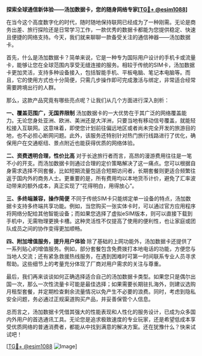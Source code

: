 **探索全球通信新体验——汤加数据卡，您的随身网络专家[[TG💪+ @esim1088](https://t.me/s/esim1088)]**

在当今这个高度数字化的时代，随时随地保持联网已经成为了一种刚需。无论是商务出差、旅行探险还是日常学习工作，一款优秀的数据卡都能为您提供稳定、快速且便捷的网络支持。今天，我们就来聊聊一款备受关注的通信神器——汤加数据卡。

首先，什么是汤加数据卡？简单来说，它是一种专为国际用户设计的手机卡或流量卡，能够让您在全球范围内享受无缝连接的服务。相较于传统的SIM卡，汤加数据卡更加灵活，支持多种设备接入，包括智能手机、平板电脑、笔记本电脑等。而且，它的使用方式也十分简便，只需几步操作即可完成激活与绑定，非常适合经常需要跨境出行的人群。

那么，这款产品究竟有哪些亮点呢？让我们从几个方面进行深入剖析：

**一、覆盖范围广，无国界限制**
汤加数据卡的一大优势在于其广泛的网络覆盖能力。无论您身处亚洲、欧洲、美洲还是大洋洲，只要当地有移动信号覆盖，就能轻松接入互联网。这意味着，即使您计划前往偏远地区或者尚未完全开发的旅游目的地，也不必担心断网问题。此外，该服务还特别针对热门旅行线路进行了优化，确保用户在交通枢纽、景点附近也能获得优质的网络体验。

**二、资费透明合理，性价比高**
对于长途旅行者而言，高昂的漫游费用往往是一笔不小的开支。而汤加数据卡则通过合理的定价策略解决了这一痛点。您可以根据自身需求选择不同套餐，比如短期流量包适合短期访问者，长期套餐则更适合频繁往返于国内外的商务人士。更重要的是，所有费用均以本地货币计价，避免了汇率波动带来的额外成本，真正实现了“花得明白，用得放心”。

**三、多终端兼容，操作简便**
不同于传统SIM卡只能绑定单一设备的特点，汤加数据卡支持多终端共享功能。例如，当您购买一张实体卡时，可以通过官方应用程序将网络分配给其他智能设备；而如果您选择了虚拟eSIM版本，则可以直接下载到手机中，无需物理更换卡槽。这种灵活性不仅提高了使用的便利性，也让家庭或团队成员之间的协作变得更加顺畅。

**四、附加增值服务，提升用户体验**
除了基础的上网功能外，汤加数据卡还提供了一系列贴心的增值服务。例如，部分套餐包含免费拨打本地电话的功能，方便您与当地人交流；还有紧急救援热线服务，在遇到困难时可第一时间联系专业人员寻求帮助。这些细节上的考量充分体现了厂商对用户需求的关注与尊重。

最后，我们再来谈谈如何正确选择适合自己的汤加数据卡类型。如果您只是偶尔出国一次，那么一次性流量卡可能是最佳选择；如果需要长期驻扎海外，则建议选购月租型套餐，并定期检查剩余流量情况以免产生不必要的浪费。同时，考虑到隐私安全问题，务必通过正规渠道购买产品，并妥善保管个人信息。

总而言之，汤加数据卡凭借其强大的性能表现和人性化的服务设计，已成为众多国内外用户的首选通讯工具。无论您是追求极致速度的专业玩家，还是希望低成本享受优质网络的普通消费者，都能从中找到满意的解决方案。还在犹豫什么？快来试试吧！

[[TG💪+ @esim1088](https://t.me/s/esim1088) ![Image](https://i.postimg.cc/4NQfJmqS/Snipaste-2025-05-13-00-14-12.png)]